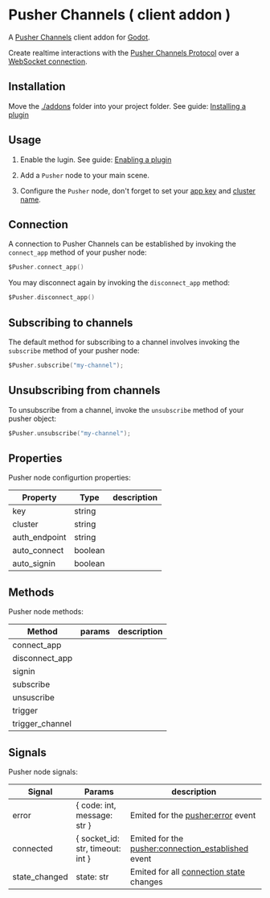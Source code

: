 # Pusher Channels ( client addon )

A [Pusher Channels](https://pusher.com/channels) client  addon for [Godot](https://github.com/godotengine/godot).

Create realtime interactions with the [Pusher Channels Protocol](https://pusher.com/docs/channels/library_auth_reference/pusher-websockets-protocol/) over a [WebSocket connection](https://docs.godotengine.org/en/stable/tutorials/networking/websocket.html).

## Installation
Move the [./addons](https://github.com/btzr-io/pusher-websocket-godot/tree/main/addons/) folder into your project folder. See guide: [Installing a plugin](https://docs.godotengine.org/en/stable/tutorials/plugins/editor/installing_plugins.html#installing-a-plugin)

## Usage

1) Enable the lugin. See guide: [Enabling a plugin](https://docs.godotengine.org/en/stable/tutorials/plugins/editor/installing_plugins.html#enabling-a-plugin)

2) Add a `Pusher` node to your main scene.

3) Configure the `Pusher` node, don't forget to set your [app key](https://pusher.com/docs/channels/using_channels/connection/#applicationkey-2105278448) and [cluster name](https://pusher.com/docs/channels/miscellaneous/clusters/).

## Connection
A connection to Pusher Channels can be established by invoking the `connect_app` method of your pusher node:
```swift
$Pusher.connect_app()
```
You may disconnect again by invoking the `disconnect_app` method:
```swift
$Pusher.disconnect_app()
```

## Subscribing to channels
The default method for subscribing to a channel involves invoking the `subscribe` method of your pusher node:
```swift
$Pusher.subscribe("my-channel");
```

## Unsubscribing from channels
To unsubscribe from a channel, invoke the `unsubscribe` method of your pusher object:
```swift
$Pusher.unsubscribe("my-channel");
```

## Properties
Pusher node configurtion properties:

| Property       | Type     | description        |
|----------------|----------|--------------------|
| key            | string   |                    |
| cluster        | string   |                    |
| auth_endpoint  | string   |                    |
| auto_connect   | boolean  |                    |
| auto_signin    | boolean  |                    |



## Methods
Pusher node methods:

| Method          | params   | description        |
|-----------------|----------|--------------------|
| connect_app     |          |                    |
| disconnect_app  |          |                    |
| signin          |          |                    |
| subscribe       |          |                    |
| unsuscribe      |          |                    |
| trigger         |          |                    |
| trigger_channel |          |                    |

## Signals
Pusher node signals:

| Signal        | Params                               | description        |
|---------------|--------------------------------------|--------------------|
| error         | { code: int, message: str }          | Emited for the [pusher:error](https://pusher.com/docs/channels/library_auth_reference/pusher-websockets-protocol/#pushererror-pusher-channels-greater-client) event    |
| connected     | { socket_id: str, timeout: int }     | Emited for the [pusher:connection_established]( https://pusher.com/docs/channels/library_auth_reference/pusher-websockets-protocol/#pusherconnection_established-pusher-channels-greater-client) event |
| state_changed | state: str                           | Emited for all [connection state](https://pusher.com/docs/channels/using_channels/connection/#connection-states) changes         |
